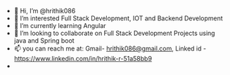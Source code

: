 - 👋 Hi, I’m @hrithik086
- 👀 I’m interested Full Stack Development, IOT and Backend Development
- 🌱 I’m currently learning Angular
- 💞️ I’m looking to collaborate on Full Stack Development Projects using java and Spring boot
- 📫 you can reach me at: Gmail- hrithik086@gmail.com, Linked id - https://www.linkedin.com/in/hrithik-r-51a58bb9
-     

<!---
hrithik086/hrithik086 is a ✨ special ✨ repository because its `README.md` (this file) appears on your GitHub profile.
You can click the Preview link to take a look at your changes.
--->
